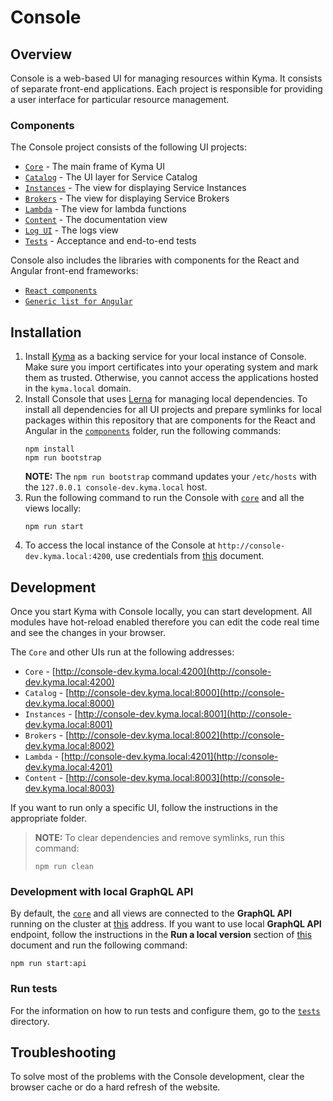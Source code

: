 # Console

## Overview

Console is a web-based UI for managing resources within Kyma. It consists of separate front-end applications. Each project is responsible for providing a user interface for particular resource management.

### Components

The Console project consists of the following UI projects:
- [`Core`](./core) - The main frame of Kyma UI
- [`Catalog`](./catalog) - The UI layer for Service Catalog
- [`Instances`](./instances) - The view for displaying Service Instances
- [`Brokers`](./brokers) - The view for displaying Service Brokers
- [`Lambda`](./lambda) - The view for lambda functions
- [`Content`](./content) - The documentation view
- [`Log UI`](./logging) - The logs view
- [`Tests`](./tests) - Acceptance and end-to-end tests

Console also includes the libraries with components for the React and Angular front-end frameworks:
- [`React components`](./components/react)
- [`Generic list for Angular`](./components/angular/generic-list)

## Installation

1. Install [Kyma](https://github.com/kyma-project/kyma/blob/master/docs/kyma/docs/04-03-local-installation-from-sources.md) as a backing service for your local instance of Console. Make sure you import certificates into your operating system and mark them as trusted. Otherwise, you cannot access the applications hosted in the `kyma.local` domain.
2. Install Console that uses [Lerna](https://github.com/lerna/lerna) for managing local dependencies. To install all dependencies for all UI projects and prepare symlinks for local packages within this repository that are components for the React and Angular in the [`components`](./components) folder, run the following commands:
    ```
    npm install
    npm run bootstrap
    ```
    **NOTE:** The `npm run bootstrap` command updates your `/etc/hosts` with the `127.0.0.1 console-dev.kyma.local` host.
3. Run the following command to run the Console with [`core`](./core) and all the views locally:
    ```
    npm run start
    ```
4. To access the local instance of the Console at `http://console-dev.kyma.local:4200`, use credentials from [this](https://github.com/kyma-project/kyma/blob/master/docs/kyma/docs/031-gs-local-installation.md#access-the-kyma-console) document.

## Development

Once you start Kyma with Console locally, you can start development. All modules have hot-reload enabled therefore you can edit the code real time and see the changes in your browser.

The `Core` and other UIs run at the following addresses:
- `Core` - [http://console-dev.kyma.local:4200](http://console-dev.kyma.local:4200)
- `Catalog` - [http://console-dev.kyma.local:8000](http://console-dev.kyma.local:8000)
- `Instances` - [http://console-dev.kyma.local:8001](http://console-dev.kyma.local:8001)
- `Brokers` - [http://console-dev.kyma.local:8002](http://console-dev.kyma.local:8002)
- `Lambda` - [http://console-dev.kyma.local:4201](http://console-dev.kyma.local:4201)
- `Content` - [http://console-dev.kyma.local:8003](http://console-dev.kyma.local:8003)

If you want to run only a specific UI, follow the instructions in the appropriate folder.

> **NOTE:** To clear dependencies and remove symlinks, run this command:
> ```
> npm run clean
> ```

### Development with local GraphQL API

By default, the [`core`](./core) and all views are connected to the **GraphQL API** running on the cluster at [this](https://ui-api.kyma.local/graphql) address. If you want to use local **GraphQL API** endpoint, follow the instructions in the **Run a local version** section of [this](https://github.com/kyma-project/kyma/tree/master/components/ui-api-layer#run-a-local-version) document and run the following command:
```
npm run start:api
```

### Run tests

For the information on how to run tests and configure them, go to the [`tests`](tests) directory.

## Troubleshooting

To solve most of the problems with the Console development, clear the browser cache or do a hard refresh of the website.
